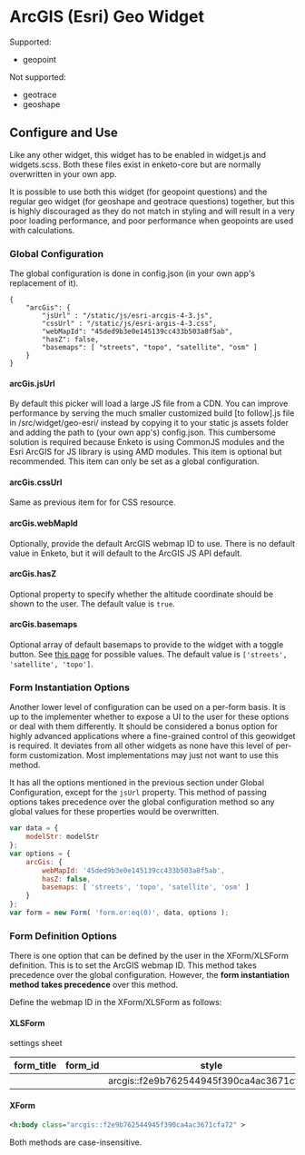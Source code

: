 # ArcGIS (Esri) Geo Widget

Supported: 

- geopoint

Not supported:

- geotrace
- geoshape

## Configure and Use

Like any other widget, this widget has to be enabled in widget.js and widgets.scss. Both these files exist in enketo-core but are normally overwritten in your own app.

It is possible to use both this widget (for geopoint questions) and the regular geo widget (for geoshape and geotrace questions) together, but this is highly discouraged as they do not match in styling and will result in a very poor loading performance, and poor performance when geopoints are used with calculations.

### Global Configuration

The global configuration is done in config.json (in your own app's replacement of it).

```jsons
{
    "arcGis": {
    	"jsUrl" : "/static/js/esri-arcgis-4-3.js",
    	"cssUrl" : "/static/js/esri-argis-4-3.css",
	    "webMapId": "45ded9b3e0e145139cc433b503a8f5ab",
	    "hasZ": false, 
	    "basemaps": [ "streets", "topo", "satellite", "osm" ] 
	}
}
```

#### arcGis.jsUrl
By default this picker will load a large JS file from a CDN. You can improve performance by serving the much smaller customized build [to follow].js file in /src/widget/geo-esri/ instead by copying it to your static js assets folder and adding the path to (your own app's) config.json. This cumbersome solution is required because Enketo is using CommonJS modules and the Esri ArcGIS for JS library is using AMD modules. This item is optional but recommended. This item can only be set as a global configuration.

#### arcGis.cssUrl
Same as previous item for for CSS resource.

#### arcGis.webMapId
Optionally, provide the default ArcGIS webmap ID to use. There is no default value in Enketo, but it will default to the ArcGIS JS API default.

#### arcGis.hasZ
Optional property to specify whether the altitude coordinate should be shown to the user. The default value is `true`.

#### arcGis.basemaps
Optional array of default basemaps to provide to the widget with a toggle button. See [this page](https://developers.arcgis.com/javascript/latest/api-reference/esri-Map.html#basemap) for possible values. The default value is `['streets', 'satellite', 'topo']`.


### Form Instantiation Options

Another lower level of configuration can be used on a per-form basis. It is up to the implementer whether to expose a UI to the user for these options or deal with them differently. It should be considered a bonus option for highly advanced applications where a fine-grained control of this geowidget is required. It deviates from all other widgets as none have this level of per-form customization. Most implementations may just not want to use this method.

It has all the options mentioned in the previous section under Global Configuration, except for the `jsUrl` property. This method of passing options takes precedence over the global configuration method so any global values for these properties would be overwritten.

```js
var data = {
	modelStr: modelStr
};
var options = {
	arcGis: {
	    webMapId: '45ded9b3e0e145139cc433b503a8f5ab',
	    hasZ: false, 
	    basemaps: [ 'streets', 'topo', 'satellite', 'osm' ] 
	}
};
var form = new Form( 'form.or:eq(0)', data, options );
```

### Form Definition Options

There is one option that can be defined by the user in the XForm/XLSForm definition. This is to set the ArcGIS webmap ID. This method takes precedence over the global configuration. However, the **form instantiation method takes precedence** over this method. 

Define the webmap ID in the XForm/XLSForm as follows:

#### XLSForm

settings sheet

| form_title | form_id | style                                    |
|------------|---------|------------------------------------------|
|            |         | arcgis::f2e9b762544945f390ca4ac3671cfa72 |

#### XForm

```xml
<h:body class="arcgis::f2e9b762544945f390ca4ac3671cfa72" >
```

Both methods are case-insensitive.
